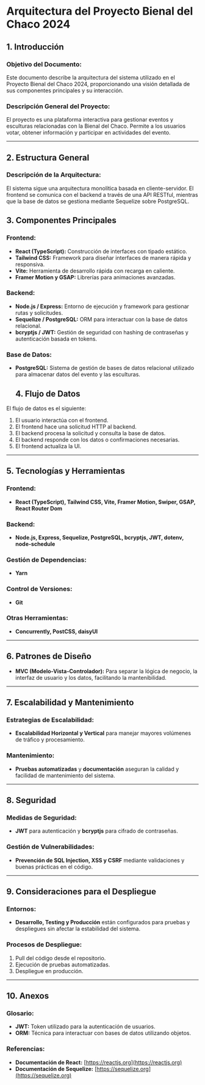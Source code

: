 # Arquitectura del Proyecto Bienal del Chaco 2024

## 1. Introducción

### Objetivo del Documento:
Este documento describe la arquitectura del sistema utilizado en el Proyecto Bienal del Chaco 2024, proporcionando una visión detallada de sus componentes principales y su interacción.

### Descripción General del Proyecto:
El proyecto es una plataforma interactiva para gestionar eventos y esculturas relacionadas con la Bienal del Chaco. Permite a los usuarios votar, obtener información y participar en actividades del evento.

---

## 2. Estructura General

### Descripción de la Arquitectura:
El sistema sigue una arquitectura monolítica basada en cliente-servidor. El frontend se comunica con el backend a través de una API RESTful, mientras que la base de datos se gestiona mediante Sequelize sobre PostgreSQL.

## 3. Componentes Principales

### Frontend:
- **React (TypeScript):** Construcción de interfaces con tipado estático.
- **Tailwind CSS:** Framework para diseñar interfaces de manera rápida y responsiva.
- **Vite:** Herramienta de desarrollo rápida con recarga en caliente.
- **Framer Motion y GSAP:** Librerías para animaciones avanzadas.

### Backend:
- **Node.js / Express:** Entorno de ejecución y framework para gestionar rutas y solicitudes.
- **Sequelize / PostgreSQL:** ORM para interactuar con la base de datos relacional.
- **bcryptjs / JWT:** Gestión de seguridad con hashing de contraseñas y autenticación basada en tokens.

### Base de Datos:
- **PostgreSQL:** Sistema de gestión de bases de datos relacional utilizado para almacenar datos del evento y las esculturas.

  ## 4. Flujo de Datos
El flujo de datos es el siguiente:
1. El usuario interactúa con el frontend.
2. El frontend hace una solicitud HTTP al backend.
3. El backend procesa la solicitud y consulta la base de datos.
4. El backend responde con los datos o confirmaciones necesarias.
5. El frontend actualiza la UI.

---

## 5. Tecnologías y Herramientas

### Frontend:
- **React (TypeScript), Tailwind CSS, Vite, Framer Motion, Swiper, GSAP, React Router Dom**

### Backend:
- **Node.js, Express, Sequelize, PostgreSQL, bcryptjs, JWT, dotenv, node-schedule**

### Gestión de Dependencias:
- **Yarn**

### Control de Versiones:
- **Git**

### Otras Herramientas:
- **Concurrently, PostCSS, daisyUI**

---

## 6. Patrones de Diseño
- **MVC (Modelo-Vista-Controlador):** Para separar la lógica de negocio, la interfaz de usuario y los datos, facilitando la mantenibilidad.

---

## 7. Escalabilidad y Mantenimiento

### Estrategias de Escalabilidad:
- **Escalabilidad Horizontal y Vertical** para manejar mayores volúmenes de tráfico y procesamiento.

### Mantenimiento:
- **Pruebas automatizadas** y **documentación** aseguran la calidad y facilidad de mantenimiento del sistema.

---

## 8. Seguridad

### Medidas de Seguridad:
- **JWT** para autenticación y **bcryptjs** para cifrado de contraseñas.

### Gestión de Vulnerabilidades:
- **Prevención de SQL Injection, XSS y CSRF** mediante validaciones y buenas prácticas en el código.

---

## 9. Consideraciones para el Despliegue

### Entornos:
- **Desarrollo, Testing y Producción** están configurados para pruebas y despliegues sin afectar la estabilidad del sistema.

### Procesos de Despliegue:
1. Pull del código desde el repositorio.
2. Ejecución de pruebas automatizadas.
3. Despliegue en producción.

---

## 10. Anexos

### Glosario:
- **JWT:** Token utilizado para la autenticación de usuarios.
- **ORM:** Técnica para interactuar con bases de datos utilizando objetos.

### Referencias:
- **Documentación de React:** [https://reactjs.org](https://reactjs.org)
- **Documentación de Sequelize:** [https://sequelize.org](https://sequelize.org)

